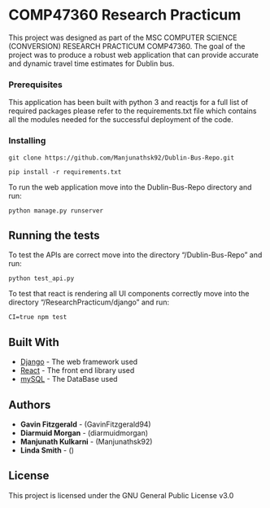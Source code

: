 # COMP47360 Research Practicum

This project was designed as part of the MSC COMPUTER SCIENCE (CONVERSION) RESEARCH PRACTICUM COMP47360.
The goal of the project was to produce a robust web application that can provide accurate and dynamic travel time estimates for Dublin bus.

### Prerequisites

This application has been built with python 3 and reactjs for a full list of required packages please refer to the requirements.txt file which contains all the modules needed for the successful deployment of the code.

### Installing

```
git clone https://github.com/Manjunathsk92/Dublin-Bus-Repo.git
```
```
pip install -r requirements.txt 
```

To run the web application move into the Dublin-Bus-Repo directory and run:
```
python manage.py runserver
```


## Running the tests

To test the APIs are correct move into the directory “/Dublin-Bus-Repo” and run:
```
python test_api.py
```
To test that react is rendering all UI components correctly move into the directory “/ResearchPracticum/django” and run:
```
CI=true npm test
```

## Built With

* [Django](https://djangobook.com) - The web framework used
* [React](https://reactjs.org) - The front end library used
* [mySQL](https://www.mysql.com) - The DataBase used

## Authors

* **Gavin Fitzgerald** - (GavinFitzgerald94)
* **Diarmuid Morgan** - (diarmuidmorgan)
* **Manjunath Kulkarni** - (Manjunathsk92)
* **Linda Smith** - ()

## License

This project is licensed under the GNU General Public License v3.0
